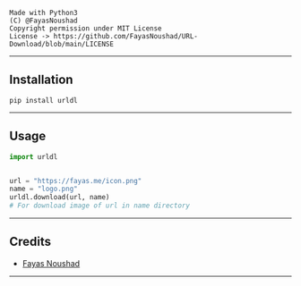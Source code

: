 ```
Made with Python3
(C) @FayasNoushad
Copyright permission under MIT License
License -> https://github.com/FayasNoushad/URL-Download/blob/main/LICENSE
```

---

## Installation

```
pip install urldl
```

---

## Usage

```py
import urldl


url = "https://fayas.me/icon.png"
name = "logo.png"
urldl.download(url, name)
# For download image of url in name directory
```

---

## Credits

- [Fayas Noushad](https://github.com/FayasNoushad)

---
